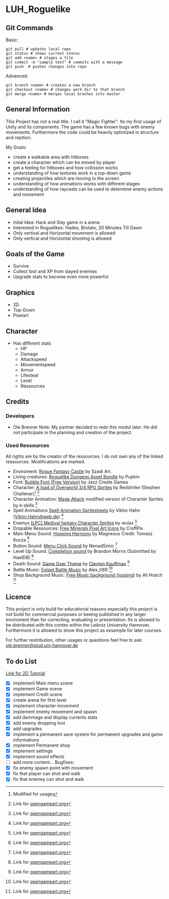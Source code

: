 # LUH_Roguelike
## Git Commands
Basic:
```
git pull # updates local repo
git status # shows current status
git add <name> # stages a file 
git commit -m "sample text" # commits with a message
git push  # pushes changes into repo
```
Advanced:
```
git branch <name> # creates a new branch
git checkout <name> # changes work dir to that branch
git merge <name> # merges local braches into master
```
## General Information
This Project has not a real title. I call it "Magic Fighter". Its my first usage of Unity and its components.
The game has a few known bugs with enemy movements. Furthermore the code could be heavily optimized in structure and repition.

My Goals: 
- create a walkable area with hitboxes
- create a character which can be moved by player
- get a feeling for hitboxes and how collission works
- understanding of how textures work in a top-down game
- creating projectiles which are moving to the screen
- understanding of how animations works with different stages
- understanding of how raycasts can be used to determine enemy actions and movement

## General Idea
- Inital Idea: Hack and Slay game in a arena
- Interested in Roguelikes: Hades, Brotato, 20 Minutes Till Dawn  
- Only vertival and Horizontal movement is allowed 
- Only vertical and Horizontal shooting is allowed
## Goals of the Game
- Survive
- Collect loot and XP from slayed enemies
- Upgrade stats to become even more powerful
## Graphics
- 2D
- Top-Down
- Pixelart
## Character
- Has different stats
  - HP
  - Damage
  - Attackspeed
  - Movementspeed
  - Armor
  - Lifesteal
  - Level
  - Ressources
## Credits
### Developers
- Ole Brenner
Note: My partner decided to redo this modul later. He did not participate in the planning and creation of the project.
### Used Ressources
All rights are by the creator of the ressources. I do not own any of the linked ressources. Modifications are marked.
- Enviroment: [Rogue Fantasy Castle](https://assetstore.unity.com/packages/2d/environments/rogue-fantasy-castle-164725) by Szadi Art.
- Living creatures: [Roguelike Dungeon Asset Bundle](https://trevor-pupkin.itch.io/roguelike-dungeon-asset-bundle) by Pupkin
- Font: [Bubble Font (Free Version)](https://assetstore.unity.com/packages/2d/fonts/bubble-font-free-version-24987) by Jazz Create Games
- Character: [A load of Overworld 3/4 RPG Sprites](https://opengameart.org/content/a-load-of-overworld-34-rpg-sprites) by Redshrike (Stephen Challener)[^1] [^2]
- Character Animation: [Mage Attack](https://opengameart.org/content/mage-attack) modified version of Character Sprites by k-skills [^2]
- Spell Animations [Spell Animation Spritesheets](https://opengameart.org/content/spell-animation-spritesheets) by Viktor Hahn (Viktor.Hahn@web.de) [^2]
- Enemys [[LPC] Medival fantasy Character Sprites](https://opengameart.org/content/lpc-medieval-fantasy-character-sprites) by wulax [^2]
- Dropable Ressources: [Free Minerals Pixel Art Icons](https://assetstore.unity.com/packages/2d/gui/icons/free-minerals-pixel-art-icons-196216) by CraftPix
- Main Menu Sound: [Hopping Harmony](https://opengameart.org/content/hopping-harmony) by Magnesus Credit: Tomasz Kucza [^2]
- Button Sound: [Menu Click Sound](https://opengameart.org/content/menu-selection-click) by NenadSimic [^2]
- Level Up Sound: [Completion sound](https://opengameart.org/content/completion-sound) by Brandon Morris (Submitted by HaelDB) [^2]
- Death Sound: [Game Over Theme](https://opengameart.org/content/game-over-theme) by [Cleyton Kauffman](https://soundcloud.com/cleytonkauffman) [^2]
- Battle Music: [Egipet Battle Music](https://opengameart.org/content/egipet-battle-music) by Alex_089 [^2]
- Shop Background Music: [Free Music background (looping)](https://opengameart.org/content/free-music-background-looping) by Ali Hraich [^2]

[^1]: Modified for usage
[^2]: Link for [opengameart.org](https://opengameart.org/)


## Licence
This project is only build for educational reasons especially this project is not build for commercial purposes or beeing published in any larger enviroment than for correcting, evaluating or presentation. Its is allowed to be distributed with this contex within the Leibniz University Hannover. Furthermore it is allowed to show this project as exsample for later courses. <br>

For further restribution, other usages or questions feel free to ask: ole.brenner@stud.uni-hannover.de
## To do List
[Link for 2D Tutorial](https://www.youtube.com/playlist?list=PL0m-AJLtwLv7Fe6Wj32zJIHuHk5jBUDzO) 
- [x] implement Main menu scene
- [x] implement Game scene
- [x] implement Credit scene
- [x] create arena for first level
- [x] implement character movement
- [x] implement enemy movement and spawn
- [x] add dammage and display currents stats
- [x] add enemy dropping loot
- [x] add upgrades
- [x] implement a permanent save system for permanent upgrades and game informations
- [x] implement Permanent shop
- [x] implement settings
- [x] implement sound effects
- [ ] add more content...
Bugfixes:
- [x] fix enemy spawn point with movement
- [x] fix that player can shot and walk
- [x] fix that enemey  can shot and walk